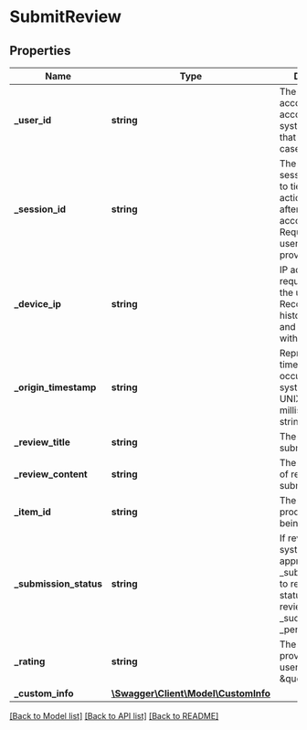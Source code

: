 # SubmitReview

## Properties
Name | Type | Description | Notes
------------ | ------------- | ------------- | -------------
**_user_id** | **string** | The user&#39;s account ID according to your systems. Note that user IDs are case sensitive. | [optional] 
**_session_id** | **string** | The user&#39;s current session ID, used to tie a user&#39;s action before and after login or account creation. Required if no user_id values is provided. | [optional] 
**_device_ip** | **string** | IP address of the request made by the user. Recommended for historical backfills and customers with mobile apps. | [optional] 
**_origin_timestamp** | **string** | Represents the time the event occured in your system. Send as a UNIX timestamp in milliseconds in string. | [optional] 
**_review_title** | **string** | The title of review submitted. | [optional] 
**_review_content** | **string** | The text content of review submitted. | [optional] 
**_item_id** | **string** | The ID of the product or service being reviewed. | [optional] 
**_submission_status** | **string** | If reviews in your system must be approved, use _submissionStatus to represent the status of the review. e.g. _success, _failure, _pending | [optional] 
**_rating** | **string** | The rating provided by the user. e.g. \&quot;4\&quot; | [optional] 
**_custom_info** | [**\Swagger\Client\Model\CustomInfo**](CustomInfo.md) |  | [optional] 

[[Back to Model list]](../README.md#documentation-for-models) [[Back to API list]](../README.md#documentation-for-api-endpoints) [[Back to README]](../README.md)


